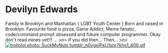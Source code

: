 # Devilyn Edwards

Family in Brooklyn and Manhattan { LGBT Youth Center }
Born and raised in Brooklyn.
Favourite food is pizza.
Game Addict, Meme fanatic, code/command prompt obsessed and future computer programmer.
Okay don't read mines yet!!! ... >n> If you did then... Then... >n<
<a href="http://photobucket.com/images/trollolol" target="_blank"><img src="http://i1127.photobucket.com/albums/l632/Hatorik/Reactions/TROLLOLOL/tumblr_n0vgxiPxLj1snr7kho1_400.gif" border="0" alt="trollolol photo: SuckMyNuts tumblr_n0vgxiPxLj1snr7kho1_400.gif"/></a>
